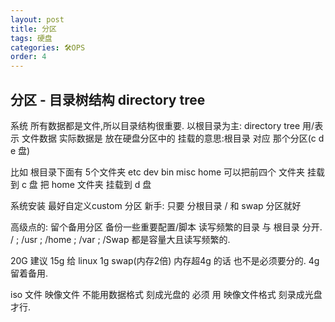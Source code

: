 ```yaml
---
layout: post
title: 分区
tags: 硬盘 
categories: 🛠OPS
order: 4
---
```

## 分区 - 目录树结构 directory tree
系统 所有数据都是文件,所以目录结构很重要.
以根目录为主:  directory tree   用/表示
文件数据 实际数据是 放在硬盘分区中的 
挂载的意思:根目录 对应 那个分区(c d e 盘)

比如 根目录下面有 5个文件夹 etc dev bin misc home
可以把前四个 文件夹 挂载到 c 盘
把 home 文件夹 挂载到 d 盘


系统安装  最好自定义custom 分区
新手: 只要 分根目录 /
和 swap 分区就好

高级点的: 留个备用分区  备份一些重要配置/脚本
读写频繁的目录 与 根目录 分开.
 /  ; /usr ; /home ; /var ; /Swap  都是容量大且读写频繁的.  


20G 建议  15g 给 linux  1g swap(内存2倍) 内存超4g 的话 也不是必须要分的. 4g 留着备用.  

 iso 文件  映像文件  不能用数据格式 刻成光盘的
必须 用 映像文件格式 刻录成光盘才行.



 